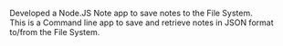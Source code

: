 Developed a Node.JS Note app to save notes to the File System.		
This is a Command line app to save and retrieve notes in JSON format to/from the File System.   
